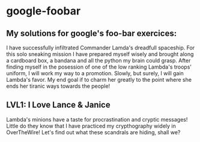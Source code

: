 # google-foobar
## My solutions for google's foo-bar exercices:

I have successfully infiltrated Commander Lamda's dreadfull spaceship. For this solo sneaking mission I have prepared myself wisely and brought along a cardboard box, a bandana and all the python my brain could grasp. After finding myself in the posession of one of the low ranking Lambda's troops' uniform, I will work my way to a promotion. Slowly, but surely, I will gain Lambda's favor. My end goal if to charm her greatly to the point where she ends her tiranic ways towards the people! 

## LVL1: I Love Lance & Janice
Lambda's minions have a taste for procrastination and cryptic messages! Little do they know that I have practiced my crypthography widely in OverTheWire! Let's find out what these scandrals are hiding, shall we?
